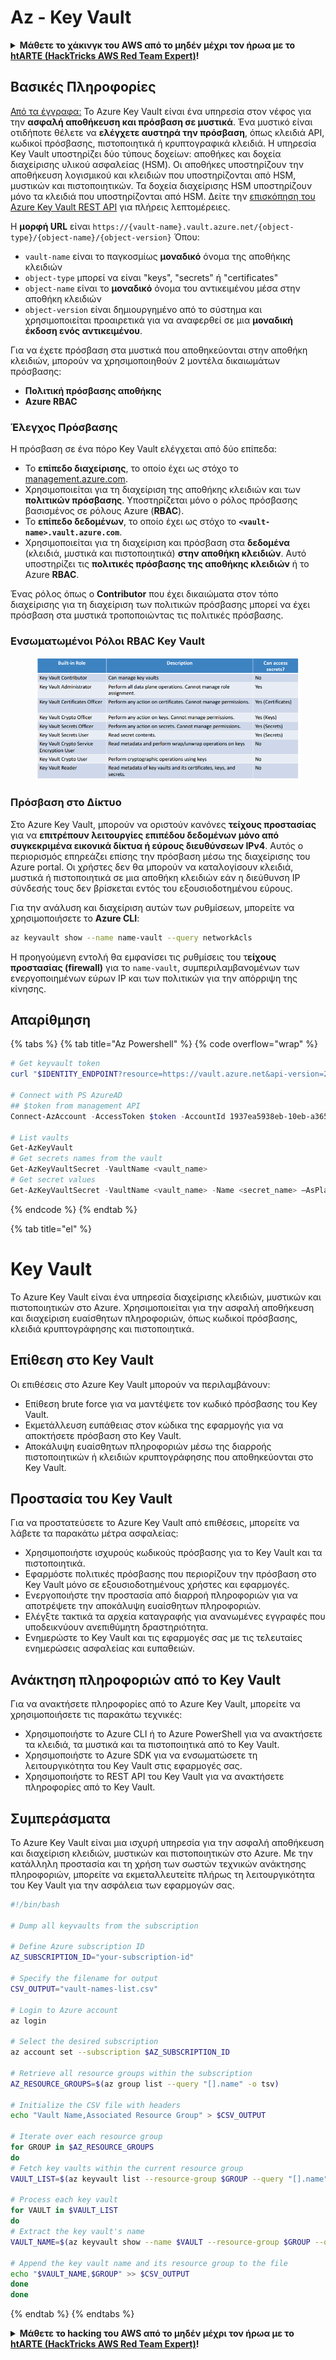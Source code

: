 # Az - Key Vault

<details>

<summary><strong>Μάθετε το χάκινγκ του AWS από το μηδέν μέχρι τον ήρωα με το</strong> <a href="https://training.hacktricks.xyz/courses/arte"><strong>htARTE (HackTricks AWS Red Team Expert)</strong></a><strong>!</strong></summary>

Άλλοι τρόποι για να υποστηρίξετε το HackTricks:

* Εάν θέλετε να δείτε την **εταιρεία σας να διαφημίζεται στο HackTricks** ή να **κατεβάσετε το HackTricks σε μορφή PDF** ελέγξτε τα [**ΣΧΕΔΙΑ ΣΥΝΔΡΟΜΗΣ**](https://github.com/sponsors/carlospolop)!
* Αποκτήστε το [**επίσημο PEASS & HackTricks swag**](https://peass.creator-spring.com)
* Ανακαλύψτε [**The PEASS Family**](https://opensea.io/collection/the-peass-family), τη συλλογή μας από αποκλειστικά [**NFTs**](https://opensea.io/collection/the-peass-family)
* **Εγγραφείτε στη** 💬 [**ομάδα Discord**](https://discord.gg/hRep4RUj7f) ή στη [**ομάδα telegram**](https://t.me/peass) ή **ακολουθήστε** μας στο **Twitter** 🐦 [**@hacktricks_live**](https://twitter.com/hacktricks_live)**.**
* **Μοιραστείτε τα χάκινγκ κόλπα σας υποβάλλοντας PRs στα** [**HackTricks**](https://github.com/carlospolop/hacktricks) και [**HackTricks Cloud**](https://github.com/carlospolop/hacktricks-cloud) αποθετήρια του github.

</details>

## Βασικές Πληροφορίες

[Από τα έγγραφα:](https://learn.microsoft.com/en-us/azure/key-vault/general/basic-concepts) Το Azure Key Vault είναι ένα υπηρεσία στον νέφος για την **ασφαλή αποθήκευση και πρόσβαση σε μυστικά**. Ένα μυστικό είναι οτιδήποτε θέλετε να **ελέγχετε αυστηρά την πρόσβαση**, όπως κλειδιά API, κωδικοί πρόσβασης, πιστοποιητικά ή κρυπτογραφικά κλειδιά. Η υπηρεσία Key Vault υποστηρίζει δύο τύπους δοχείων: αποθήκες και δοχεία διαχείρισης υλικού ασφαλείας (HSM). Οι αποθήκες υποστηρίζουν την αποθήκευση λογισμικού και κλειδιών που υποστηρίζονται από HSM, μυστικών και πιστοποιητικών. Τα δοχεία διαχείρισης HSM υποστηρίζουν μόνο τα κλειδιά που υποστηρίζονται από HSM. Δείτε την [επισκόπηση του Azure Key Vault REST API](https://learn.microsoft.com/en-us/azure/key-vault/general/about-keys-secrets-certificates) για πλήρεις λεπτομέρειες.

Η **μορφή URL** είναι `https://{vault-name}.vault.azure.net/{object-type}/{object-name}/{object-version}` Όπου:

* `vault-name` είναι το παγκοσμίως **μοναδικό** όνομα της αποθήκης κλειδιών
* `object-type` μπορεί να είναι "keys", "secrets" ή "certificates"
* `object-name` είναι το **μοναδικό** όνομα του αντικειμένου μέσα στην αποθήκη κλειδιών
* `object-version` είναι δημιουργημένο από το σύστημα και χρησιμοποιείται προαιρετικά για να αναφερθεί σε μια **μοναδική έκδοση ενός αντικειμένου**.

Για να έχετε πρόσβαση στα μυστικά που αποθηκεύονται στην αποθήκη κλειδιών, μπορούν να χρησιμοποιηθούν 2 μοντέλα δικαιωμάτων πρόσβασης:

* **Πολιτική πρόσβασης αποθήκης**
* **Azure RBAC**

### Έλεγχος Πρόσβασης <a href="#access-control" id="access-control"></a>

Η πρόσβαση σε ένα πόρο Key Vault ελέγχεται από δύο επίπεδα:

* Το **επίπεδο διαχείρισης**, το οποίο έχει ως στόχο το [management.azure.com](http://management.azure.com/).&#x20;
* Χρησιμοποιείται για τη διαχείριση της αποθήκης κλειδιών και των **πολιτικών πρόσβασης**. Υποστηρίζεται μόνο ο ρόλος πρόσβασης βασισμένος σε ρόλους Azure (**RBAC**).
* Το **επίπεδο δεδομένων**, το οποίο έχει ως στόχο το **`<vault-name>.vault.azure.com`**.&#x20;
* Χρησιμοποιείται για τη διαχείριση και πρόσβαση στα **δεδομένα** (κλειδιά, μυστικά και πιστοποιητικά) **στην αποθήκη κλειδιών**. Αυτό υποστηρίζει τις **πολιτικές πρόσβασης της αποθήκης κλειδιών** ή το Azure **RBAC**.

Ένας ρόλος όπως ο **Contributor** που έχει δικαιώματα στον τόπο διαχείρισης για τη διαχείριση των πολιτικών πρόσβασης μπορεί να έχει πρόσβαση στα μυστικά τροποποιώντας τις πολιτικές πρόσβασης.

### Ενσωματωμένοι Ρόλοι RBAC Key Vault <a href="#rbac-built-in-roles" id="rbac-built-in-roles"></a>

<figure><img src="../../.gitbook/assets/image (3) (1) (1) (1) (1).png" alt=""><figcaption></figcaption></figure>

### Πρόσβαση στο Δίκτυο

Στο Azure Key Vault, μπορούν να οριστούν κανόνες **τείχους προστασίας** για να **επιτρέπουν λειτουργίες επιπέδου δεδομένων μόνο από συγκεκριμένα εικονικά δίκτυα ή εύρους διευθύνσεων IPv4**. Αυτός ο περιορισμός επηρεάζει επίσης την πρόσβαση μέσω της διαχείρισης του Azure portal. Οι χρήστες δεν θα μπορούν να καταλογίσουν κλειδιά, μυστικά ή πιστοποιητικά σε μια αποθήκη κλειδιών εάν η διεύθυνση IP σύνδεσής τους δεν βρίσκεται εντός του εξουσιοδοτημένου εύρους.

Για την ανάλυση και διαχείριση αυτών των ρυθμίσεων, μπορείτε να χρησιμοποιήσετε το **Azure CLI**:
```bash
az keyvault show --name name-vault --query networkAcls
```
Η προηγούμενη εντολή θα εμφανίσει τις ρυθμίσεις του τ**είχους προστασίας (firewall)** για το `name-vault`, συμπεριλαμβανομένων των ενεργοποιημένων εύρων IP και των πολιτικών για την απόρριψη της κίνησης.

## Απαρίθμηση

{% tabs %}
{% tab title="Az Powershell" %}
{% code overflow="wrap" %}
```powershell
# Get keyvault token
curl "$IDENTITY_ENDPOINT?resource=https://vault.azure.net&api-version=2017-09-01" -H secret:$IDENTITY_HEADER

# Connect with PS AzureAD
## $token from management API
Connect-AzAccount -AccessToken $token -AccountId 1937ea5938eb-10eb-a365-10abede52387 -KeyVaultAccessToken $keyvaulttoken

# List vaults
Get-AzKeyVault
# Get secrets names from the vault
Get-AzKeyVaultSecret -VaultName <vault_name>
# Get secret values
Get-AzKeyVaultSecret -VaultName <vault_name> -Name <secret_name> –AsPlainText
```
{% endcode %}
{% endtab %}

{% tab title="el" %}
# Key Vault

Το Azure Key Vault είναι ένα υπηρεσία διαχείρισης κλειδιών, μυστικών και πιστοποιητικών στο Azure. Χρησιμοποιείται για την ασφαλή αποθήκευση και διαχείριση ευαίσθητων πληροφοριών, όπως κωδικοί πρόσβασης, κλειδιά κρυπτογράφησης και πιστοποιητικά.

## Επίθεση στο Key Vault

Οι επιθέσεις στο Azure Key Vault μπορούν να περιλαμβάνουν:

- Επίθεση brute force για να μαντέψετε τον κωδικό πρόσβασης του Key Vault.
- Εκμετάλλευση ευπάθειας στον κώδικα της εφαρμογής για να αποκτήσετε πρόσβαση στο Key Vault.
- Αποκάλυψη ευαίσθητων πληροφοριών μέσω της διαρροής πιστοποιητικών ή κλειδιών κρυπτογράφησης που αποθηκεύονται στο Key Vault.

## Προστασία του Key Vault

Για να προστατεύσετε το Azure Key Vault από επιθέσεις, μπορείτε να λάβετε τα παρακάτω μέτρα ασφαλείας:

- Χρησιμοποιήστε ισχυρούς κωδικούς πρόσβασης για το Key Vault και τα πιστοποιητικά.
- Εφαρμόστε πολιτικές πρόσβασης που περιορίζουν την πρόσβαση στο Key Vault μόνο σε εξουσιοδοτημένους χρήστες και εφαρμογές.
- Ενεργοποιήστε την προστασία από διαρροή πληροφοριών για να αποτρέψετε την αποκάλυψη ευαίσθητων πληροφοριών.
- Ελέγξτε τακτικά τα αρχεία καταγραφής για ανανωμένες εγγραφές που υποδεικνύουν ανεπιθύμητη δραστηριότητα.
- Ενημερώστε το Key Vault και τις εφαρμογές σας με τις τελευταίες ενημερώσεις ασφαλείας και ευπαθειών.

## Ανάκτηση πληροφοριών από το Key Vault

Για να ανακτήσετε πληροφορίες από το Azure Key Vault, μπορείτε να χρησιμοποιήσετε τις παρακάτω τεχνικές:

- Χρησιμοποιήστε το Azure CLI ή το Azure PowerShell για να ανακτήσετε τα κλειδιά, τα μυστικά και τα πιστοποιητικά από το Key Vault.
- Χρησιμοποιήστε το Azure SDK για να ενσωματώσετε τη λειτουργικότητα του Key Vault στις εφαρμογές σας.
- Χρησιμοποιήστε το REST API του Key Vault για να ανακτήσετε πληροφορίες από το Key Vault.

## Συμπεράσματα

Το Azure Key Vault είναι μια ισχυρή υπηρεσία για την ασφαλή αποθήκευση και διαχείριση κλειδιών, μυστικών και πιστοποιητικών στο Azure. Με την κατάλληλη προστασία και τη χρήση των σωστών τεχνικών ανάκτησης πληροφοριών, μπορείτε να εκμεταλλευτείτε πλήρως τη λειτουργικότητα του Key Vault για την ασφάλεια των εφαρμογών σας.
```bash
#!/bin/bash

# Dump all keyvaults from the subscription

# Define Azure subscription ID
AZ_SUBSCRIPTION_ID="your-subscription-id"

# Specify the filename for output
CSV_OUTPUT="vault-names-list.csv"

# Login to Azure account
az login

# Select the desired subscription
az account set --subscription $AZ_SUBSCRIPTION_ID

# Retrieve all resource groups within the subscription
AZ_RESOURCE_GROUPS=$(az group list --query "[].name" -o tsv)

# Initialize the CSV file with headers
echo "Vault Name,Associated Resource Group" > $CSV_OUTPUT

# Iterate over each resource group
for GROUP in $AZ_RESOURCE_GROUPS
do
# Fetch key vaults within the current resource group
VAULT_LIST=$(az keyvault list --resource-group $GROUP --query "[].name" -o tsv)

# Process each key vault
for VAULT in $VAULT_LIST
do
# Extract the key vault's name
VAULT_NAME=$(az keyvault show --name $VAULT --resource-group $GROUP --query "name" -o tsv)

# Append the key vault name and its resource group to the file
echo "$VAULT_NAME,$GROUP" >> $CSV_OUTPUT
done
done
```
{% endtab %}
{% endtabs %}

<details>

<summary><strong>Μάθετε το hacking του AWS από το μηδέν μέχρι τον ήρωα με το</strong> <a href="https://training.hacktricks.xyz/courses/arte"><strong>htARTE (HackTricks AWS Red Team Expert)</strong></a><strong>!</strong></summary>

Άλλοι τρόποι για να υποστηρίξετε το HackTricks:

* Εάν θέλετε να δείτε την **εταιρεία σας να διαφημίζεται στο HackTricks** ή να **κατεβάσετε το HackTricks σε μορφή PDF** ελέγξτε τα [**ΣΧΕΔΙΑ ΣΥΝΔΡΟΜΗΣ**](https://github.com/sponsors/carlospolop)!
* Αποκτήστε το [**επίσημο PEASS & HackTricks swag**](https://peass.creator-spring.com)
* Ανακαλύψτε [**την Οικογένεια PEASS**](https://opensea.io/collection/the-peass-family), τη συλλογή μας από αποκλειστικά [**NFTs**](https://opensea.io/collection/the-peass-family)
* **Εγγραφείτε στη** 💬 [**ομάδα Discord**](https://discord.gg/hRep4RUj7f) ή στη [**ομάδα telegram**](https://t.me/peass) ή **ακολουθήστε** μας στο **Twitter** 🐦 [**@hacktricks_live**](https://twitter.com/hacktricks_live)**.**
* **Μοιραστείτε τα hacking tricks σας υποβάλλοντας PRs στα** [**HackTricks**](https://github.com/carlospolop/hacktricks) και [**HackTricks Cloud**](https://github.com/carlospolop/hacktricks-cloud) αποθετήρια του github.

</details>
